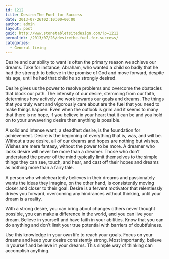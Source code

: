 ```yaml
---
id: 1212
title: Desire:The Fuel for Success
date: 2013-07-26T02:10:00+00:00
author: admin
layout: post
guid: http://www.stonetabletsitedesign.com/?p=1212
permalink: /2013/07/26/desirethe-fuel-for-success/
categories:
  - General living
---
```

Desire and our ability to want is often the primary reason we achieve our dreams. Take for instance, Abraham, who wanted a child so badly that he had the strength to believe in the promise of God and move forward, despite his age, until he had that child he so strongly desired.

Desire gives us the power to resolve problems and overcome the obstacles that block our path. The intensity of our desire, stemming from our faith, determines how actively we work towards our goals and dreams. The things that you truly want and vigorously care about are the fuel that you need to make things happen. Even when the outlook is grim and it seems to many that there is no hope, if you believe in your heart that it can be and you hold on to your unwavering desire then anything is possible.

A solid and intense want, a steadfast desire, is the foundation for achievement. Desire is the beginning of everything that is, was, and will be. Without a true desire, all of our dreams and hopes are nothing but wishes. Wishes are mere fantasy, without the power to be more. A dreamer who lacks desire will never be more than a dreamer. Those who don’t understand the power of the mind typically limit themselves to the simple things they can see, touch, and hear, and cast off their hopes and dreams as nothing more than a fairy tale.

A person who wholeheartedly believes in their dreams and passionately wants the ideas they imagine, on the other hand, is consistently moving closer and closer to their goal. Desire is a fervent motivator that relentlessly drives you forward, overcoming any hindrances without thinking, until your dream is a reality.

With a strong desire, you can bring about changes others never thought possible, you can make a difference in the world, and you can live your dream. Believe in yourself and have faith in your abilities. Know that you can do anything and don’t limit your true potential with barriers of doubtfulness.

Use this knowledge in your own life to reach your goals. Focus on your dreams and keep your desire consistently strong. Most importantly, believe in yourself and believe in your dreams. This simple way of thinking can accomplish anything.